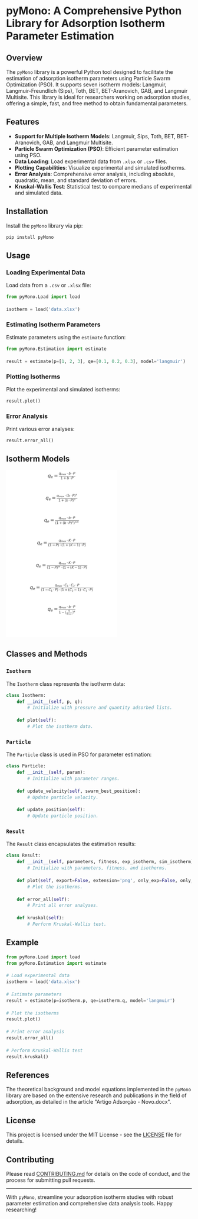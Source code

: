# pyMono: A Comprehensive Python Library for Adsorption Isotherm Parameter Estimation

## Overview

The `pyMono` library is a powerful Python tool designed to facilitate the estimation of adsorption isotherm parameters using Particle Swarm Optimization (PSO). It supports seven isotherm models: Langmuir, Langmuir-Freundlich (Sips), Toth, BET, BET-Aranovich, GAB, and Langmuir Multisite. This library is ideal for researchers working on adsorption studies, offering a simple, fast, and free method to obtain fundamental parameters.

## Features

- **Support for Multiple Isotherm Models**: Langmuir, Sips, Toth, BET, BET-Aranovich, GAB, and Langmuir Multisite.
- **Particle Swarm Optimization (PSO)**: Efficient parameter estimation using PSO.
- **Data Loading**: Load experimental data from `.xlsx` or `.csv` files.
- **Plotting Capabilities**: Visualize experimental and simulated isotherms.
- **Error Analysis**: Comprehensive error analysis, including absolute, quadratic, mean, and standard deviation of errors.
- **Kruskal-Wallis Test**: Statistical test to compare medians of experimental and simulated data.

## Installation

Install the `pyMono` library via pip:

```sh
pip install pyMono
```

## Usage

### Loading Experimental Data

Load data from a `.csv` or `.xlsx` file:

```python
from pyMono.Load import load

isotherm = load('data.xlsx')
```

### Estimating Isotherm Parameters

Estimate parameters using the `estimate` function:

```python
from pyMono.Estimation import estimate

result = estimate(p=[1, 2, 3], qe=[0.1, 0.2, 0.3], model='langmuir')
```

### Plotting Isotherms

Plot the experimental and simulated isotherms:

```python
result.plot()
```

### Error Analysis

Print various error analyses:

```python
result.error_all()
```

## Isotherm Models

<img width="300" alt="Formulas" src="https://github.com/evandronk/pyMono/blob/main/formulas.jpeg?raw=true">

## Classes and Methods

### `Isotherm`

The `Isotherm` class represents the isotherm data:

```python
class Isotherm:
    def __init__(self, p, q):
        # Initialize with pressure and quantity adsorbed lists.
        
    def plot(self):
        # Plot the isotherm data.
```

### `Particle`

The `Particle` class is used in PSO for parameter estimation:

```python
class Particle:
    def __init__(self, param):
        # Initialize with parameter ranges.
        
    def update_velocity(self, swarm_best_position):
        # Update particle velocity.
        
    def update_position(self):
        # Update particle position.
```

### `Result`

The `Result` class encapsulates the estimation results:

```python
class Result:
    def __init__(self, parameters, fitness, exp_isotherm, sim_isotherm):
        # Initialize with parameters, fitness, and isotherms.
        
    def plot(self, export=False, extension='png', only_exp=False, only_sim=False, legend=False):
        # Plot the isotherms.
        
    def error_all(self):
        # Print all error analyses.
        
    def kruskal(self):
        # Perform Kruskal-Wallis test.
```

## Example

```python
from pyMono.Load import load
from pyMono.Estimation import estimate

# Load experimental data
isotherm = load('data.xlsx')

# Estimate parameters
result = estimate(p=isotherm.p, qe=isotherm.q, model='langmuir')

# Plot the isotherms
result.plot()

# Print error analysis
result.error_all()

# Perform Kruskal-Wallis test
result.kruskal()
```

## References

The theoretical background and model equations implemented in the `pyMono` library are based on the extensive research and publications in the field of adsorption, as detailed in the article "Artigo Adsorção - Novo.docx".

## License

This project is licensed under the MIT License - see the [LICENSE](LICENSE) file for details.

## Contributing

Please read [CONTRIBUTING.md](CONTRIBUTING.md) for details on the code of conduct, and the process for submitting pull requests.

---

With `pyMono`, streamline your adsorption isotherm studies with robust parameter estimation and comprehensive data analysis tools. Happy researching!
